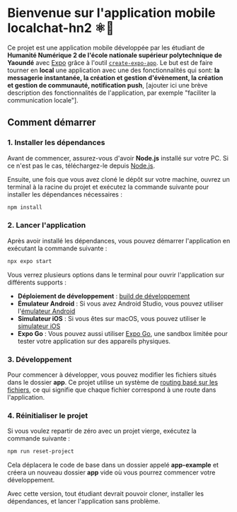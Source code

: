 # Bienvenue sur l'application mobile localchat-hn2 ⚛️🙏

Ce projet est une application mobile développée par les étudiant de **Humanité Numérique 2 de l'école nationale supérieur polytechnique de Yaoundé** avec [Expo](https://expo.dev) grâce à l'outil [`create-expo-app`](https://www.npmjs.com/package/create-expo-app). Le but est de faire tourner en **local** une application avec une des fonctionnalités qui sont: **la messagerie instantanée, la création et gestion d'évènement, la création et gestion de communauté, notification push**, [ajouter ici une brève description des fonctionnalités de l'application, par exemple "faciliter la communication locale"].

## Comment démarrer

### 1. Installer les dépendances

Avant de commencer, assurez-vous d'avoir **Node.js** installé sur votre PC. Si ce n'est pas le cas, téléchargez-le depuis [Node.js](https://nodejs.org/).

Ensuite, une fois que vous avez cloné le dépôt sur votre machine, ouvrez un terminal à la racine du projet et exécutez la commande suivante pour installer les dépendances nécessaires :

```bash
npm install
```

### 2. Lancer l'application

Après avoir installé les dépendances, vous pouvez démarrer l'application en exécutant la commande suivante :

```bash
npx expo start
```

Vous verrez plusieurs options dans le terminal pour ouvrir l'application sur différents supports :

- **Déploiement de développement** : [build de développement](https://docs.expo.dev/develop/development-builds/introduction/)
- **Émulateur Android** : Si vous avez Android Studio, vous pouvez utiliser l'[émulateur Android](https://docs.expo.dev/workflow/android-studio-emulator/)
- **Simulateur iOS** : Si vous êtes sur macOS, vous pouvez utiliser le [simulateur iOS](https://docs.expo.dev/workflow/ios-simulator/)
- **Expo Go** : Vous pouvez aussi utiliser [Expo Go](https://expo.dev/go), une sandbox limitée pour tester votre application sur des appareils physiques.

### 3. Développement

Pour commencer à développer, vous pouvez modifier les fichiers situés dans le dossier **app**. Ce projet utilise un système de [routing basé sur les fichiers](https://docs.expo.dev/router/introduction), ce qui signifie que chaque fichier correspond à une route dans l'application.

### 4. Réinitialiser le projet

Si vous voulez repartir de zéro avec un projet vierge, exécutez la commande suivante :

```bash
npm run reset-project
```

Cela déplacera le code de base dans un dossier appelé **app-example** et créera un nouveau dossier **app** vide où vous pourrez commencer votre développement.

Avec cette version, tout étudiant devrait pouvoir cloner, installer les dépendances, et lancer l'application sans problème.
